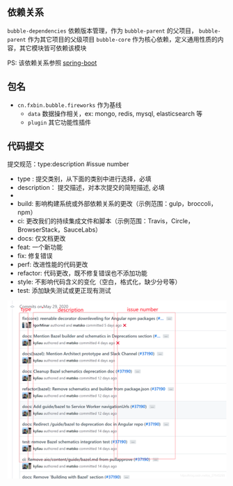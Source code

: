 ## 依赖关系

`bubble-dependencies`  依赖版本管理，作为  `bubble-parent` 的父项目，
`bubble-parent` 作为其它项目的父级项目
`bubble-core` 作为核心依赖，定义通用性质的内容，其它模块皆可依赖该模块

PS: 该依赖关系参照 [spring-boot](https://github.com/spring-projects/spring-boot)

## 包名

* `cn.fxbin.bubble.fireworks` 作为基线
  * `data`  数据操作相关，ex: mongo, redis, mysql, elasticsearch  等
  * `plugin`  其它功能性插件

## 代码提交
提交规范：type:description #issue number
* type : 提交类别，从下面的类别中进行选择，必填
* description： 提交描述，对本次提交的简短描述, 必填
* 
* build: 影响构建系统或外部依赖关系的更改（示例范围：gulp，broccoli，npm）
* ci: 更改我们的持续集成文件和脚本（示例范围：Travis，Circle，BrowserStack，SauceLabs）
* docs: 仅文档更改
* feat: 一个新功能
* fix: 修复错误
* perf: 改进性能的代码更改
* refactor: 代码更改，既不修复错误也不添加功能
* style: 不影响代码含义的变化（空白，格式化，缺少分号等）
* test: 添加缺失测试或更正现有测试

![img.png](images/代码提交示例图片.png)

    